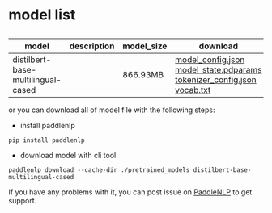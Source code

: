 #  model list

##  

| model  | description | model_size  | download         |
| --- | --- | --- | --- |
|distilbert-base-multilingual-cased|  | 866.93MB | [model_config.json](https://bj.bcebos.com/paddlenlp/models/community/distilbert-base-multilingual-cased/model_config.json)<br>[model_state.pdparams](https://bj.bcebos.com/paddlenlp/models/community/distilbert-base-multilingual-cased/model_state.pdparams)<br>[tokenizer_config.json](https://bj.bcebos.com/paddlenlp/models/community/distilbert-base-multilingual-cased/tokenizer_config.json)<br>[vocab.txt](https://bj.bcebos.com/paddlenlp/models/community/distilbert-base-multilingual-cased/vocab.txt) |

or you can download all of model file with the following steps:

* install paddlenlp

```shell
pip install paddlenlp
```

* download model with cli tool

```shell
paddlenlp download --cache-dir ./pretrained_models distilbert-base-multilingual-cased
```

If you have any problems with it, you can post issue on [PaddleNLP](https://github.com/PaddlePaddle/PaddleNLP) to get support.
